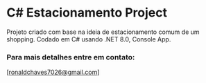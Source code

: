 # C#  Estacionamento Project

Projeto criado com base na ideia de estacionamento comum de um shopping.
Codado em C# usando .NET 8.0, Console App.

### Para mais detalhes entre em contato:
[ronaldchaves7026@gmail.com]
